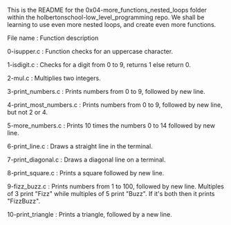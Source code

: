 This is the README for the 0x04-more_functions_nested_loops folder within the holbertonschool-low_level_programming repo. We shall be learning to use even more nested loops, and create even more functions.

File name : Function description

0-isupper.c : Function checks for an uppercase character.

1-isdigit.c : Checks for a digit from 0 to 9, returns 1 else return 0.

2-mul.c : Multiplies two integers.

3-print_numbers.c : Prints numbers from 0 to 9, followed by new line.

4-print_most_numbers.c : Prints numbers from 0 to 9, followed by new line, but not 2 or 4.

5-more_numbers.c : Prints 10 times the numbers 0 to 14 followed by new line.

6-print_line.c : Draws a straight line in the terminal.

7-print_diagonal.c : Draws a diagonal line on a terminal.

8-print_square.c : Prints a square followed by new line.

9-fizz_buzz.c : Prints numbers from 1 to 100, followed by new line. Multiples of 3 print "Fizz" while multiples of 5 print "Buzz". If it's both then it prints "FizzBuzz".

10-print_triangle : Prints a triangle, followed by a new line.
